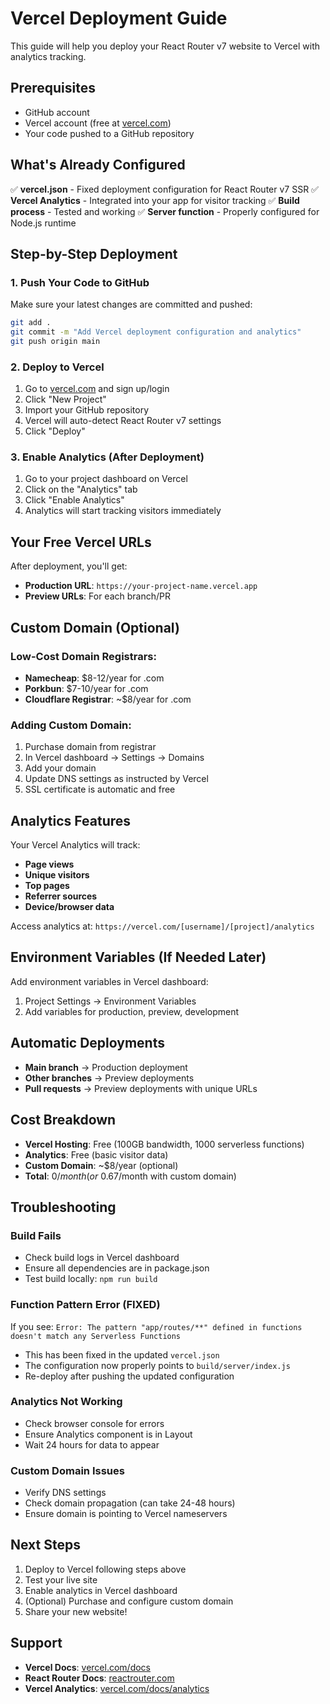 # Vercel Deployment Guide

This guide will help you deploy your React Router v7 website to Vercel with analytics tracking.

## Prerequisites

- GitHub account
- Vercel account (free at [vercel.com](https://vercel.com))
- Your code pushed to a GitHub repository

## What's Already Configured

✅ **vercel.json** - Fixed deployment configuration for React Router v7 SSR
✅ **Vercel Analytics** - Integrated into your app for visitor tracking
✅ **Build process** - Tested and working
✅ **Server function** - Properly configured for Node.js runtime

## Step-by-Step Deployment

### 1. Push Your Code to GitHub

Make sure your latest changes are committed and pushed:

```bash
git add .
git commit -m "Add Vercel deployment configuration and analytics"
git push origin main
```

### 2. Deploy to Vercel

1. Go to [vercel.com](https://vercel.com) and sign up/login
2. Click "New Project"
3. Import your GitHub repository
4. Vercel will auto-detect React Router v7 settings
5. Click "Deploy"

### 3. Enable Analytics (After Deployment)

1. Go to your project dashboard on Vercel
2. Click on the "Analytics" tab
3. Click "Enable Analytics"
4. Analytics will start tracking visitors immediately

## Your Free Vercel URLs

After deployment, you'll get:
- **Production URL**: `https://your-project-name.vercel.app`
- **Preview URLs**: For each branch/PR

## Custom Domain (Optional)

### Low-Cost Domain Registrars:
- **Namecheap**: $8-12/year for .com
- **Porkbun**: $7-10/year for .com
- **Cloudflare Registrar**: ~$8/year for .com

### Adding Custom Domain:
1. Purchase domain from registrar
2. In Vercel dashboard → Settings → Domains
3. Add your domain
4. Update DNS settings as instructed by Vercel
5. SSL certificate is automatic and free

## Analytics Features

Your Vercel Analytics will track:
- **Page views**
- **Unique visitors**
- **Top pages**
- **Referrer sources**
- **Device/browser data**

Access analytics at: `https://vercel.com/[username]/[project]/analytics`

## Environment Variables (If Needed Later)

Add environment variables in Vercel dashboard:
1. Project Settings → Environment Variables
2. Add variables for production, preview, development

## Automatic Deployments

- **Main branch** → Production deployment
- **Other branches** → Preview deployments
- **Pull requests** → Preview deployments with unique URLs

## Cost Breakdown

- **Vercel Hosting**: Free (100GB bandwidth, 1000 serverless functions)
- **Analytics**: Free (basic visitor data)
- **Custom Domain**: ~$8/year (optional)
- **Total**: $0/month (or ~$0.67/month with custom domain)

## Troubleshooting

### Build Fails
- Check build logs in Vercel dashboard
- Ensure all dependencies are in package.json
- Test build locally: `npm run build`

### Function Pattern Error (FIXED)
If you see: `Error: The pattern "app/routes/**" defined in functions doesn't match any Serverless Functions`
- This has been fixed in the updated `vercel.json`
- The configuration now properly points to `build/server/index.js`
- Re-deploy after pushing the updated configuration

### Analytics Not Working
- Check browser console for errors
- Ensure Analytics component is in Layout
- Wait 24 hours for data to appear

### Custom Domain Issues
- Verify DNS settings
- Check domain propagation (can take 24-48 hours)
- Ensure domain is pointing to Vercel nameservers

## Next Steps

1. Deploy to Vercel following steps above
2. Test your live site
3. Enable analytics in Vercel dashboard
4. (Optional) Purchase and configure custom domain
5. Share your new website!

## Support

- **Vercel Docs**: [vercel.com/docs](https://vercel.com/docs)
- **React Router Docs**: [reactrouter.com](https://reactrouter.com)
- **Vercel Analytics**: [vercel.com/docs/analytics](https://vercel.com/docs/analytics)
